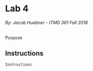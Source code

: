 # Lab 4
###### By: Jacob Huebner - ITMD 361 Fall 2018 

Purpose

## Instructions
```
Instructions
```
